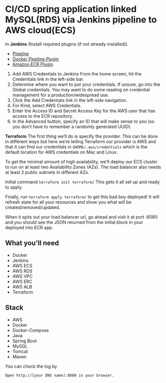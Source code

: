 # CI/CD spring application linked MySQL(RDS) via Jenkins pipeline to AWS cloud(ECS)

In **Jenkins** (Install required plugins (if not already installed))
- [Pipeline](https://wiki.jenkins-ci.org/display/JENKINS/Pipeline+Plugin)
- [Docker Pipeline Plugin](https://wiki.jenkins-ci.org/display/JENKINS/CloudBees+Docker+Pipeline+Plugin)
- [Amazon ECR Plugin](https://wiki.jenkins-ci.org/display/JENKINS/Amazon+ECR)

1. Add AWS Credentials to Jenkins
From the home screen, hit the Credentials link in the left-side bar.
2. Determine where you want to put your credentials. If unsure, go into the Global credentials. You may want to do some reading on credential management for a production/widespread use.
3. Click the Add Credentials link in the left-side navigation.
4. For Kind, select AWS Credentials.
5. Enter the Access ID and Secret Access Key for the AWS user that has access to the ECR repository.
6. In the Advanced button, specify an ID that will make sense to you (so you don’t have to remember a randomly generated UUID). 

**Terraform**
The first thing we’ll do is specify the provider. This can be done in different ways but here we’re telling Terraform our provider is AWS and that it can find our credentials in `$HOME/.aws/credentials` which is the default location for AWS credentials on Mac and Linux.

To get the minimal amount of high availability, we’ll deploy our ECS cluster to run on at least two Availability Zones (AZs). The load balancer also needs at least 2 public subnets in different AZs.

Initial command
`terraform init terraform/`
This gets it all set up and ready to apply.

Finally, run
`terraform apply terraform/`
to get this bad boy deployed! It will refresh state for all your resources and show you what will be created/removed/updated.

When it spits out your load balancer url, go ahead and visit it at port :8080 and you should see the JSON returned from the initial block in your deployed into ECR app.

## What you'll need
- Docker 
- Jenkins 
- AWS ECS
- AWS RDS
- AWS VPC
- AWS ERC
- AWS ALB
- Terraform

## Stack
- AWS
- Docker
- Docker-Compose
- Java
- Spring Boot
- MySQL
- Tomcat
- Maven

You can check the log by
~~~
Open http://[your DNS name]:8080 in your browser.
